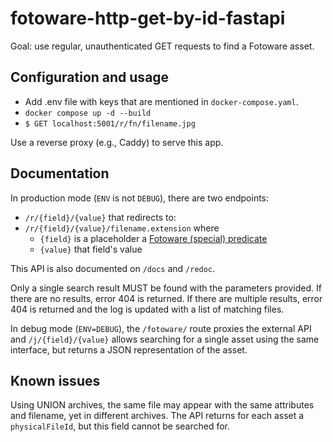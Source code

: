 # fotoware-http-get-by-id-fastapi

Goal: use regular, unauthenticated GET requests to find a Fotoware asset.

## Configuration and usage

- Add .env file with keys that are mentioned in `docker-compose.yaml`.
- `docker compose up -d --build`
- `$ GET localhost:5001/r/fn/filename.jpg`

Use a reverse proxy (e.g., Caddy) to serve this app.

## Documentation

In production mode (`ENV` is not `DEBUG`), there are two endpoints:

- `/r/{field}/{value}` that redirects to:
- `/r/{field}/{value}/filename.extension` where
  - `{field}` is a placeholder a [Fotoware (special) predicate][pred]
  - `{value}` that field's value

This API is also documented on `/docs` and `/redoc`.

Only a single search result MUST be found with the parameters provided.
If there are no results, error 404 is returned.
If there are multiple results, error 404 is returned and the log is updated with a list of matching files.

In debug mode (`ENV=DEBUG`), the `/fotoware/` route proxies the external API and `/j/{field}/{value}` allows searching for a single asset using the same interface, but returns a JSON representation of the asset.

[pred]: https://learn.fotoware.com/FotoWare_SaaS/Navigating_and_searching_to_find_your_assets/Searching_in_FotoWare/001_Searching_for_assets/FotoWare_Search_Expressions_Reference

## Known issues

Using UNION archives, the same file may appear with the same attributes and filename, yet in different archives.
The API returns for each asset a `physicalFileId`, but this field cannot be searched for.
